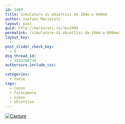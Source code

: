 ```yaml
---
id: 2499
title: Simulatore di obiettivi da 10mm a 600mm
author: Stefano Marzorati
layout: post
guid: http://marzorati.co/?p=2499
permalink: /simulatore-di-obiettivi-da-10mm-a-600mm/
layout_key:
  - 
post_slider_check_key:
  - 0
dsq_thread_id:
  - 1933180739
authorsure_include_css:
  - 
categories:
  - Varie
tags:
  - Canon
  - fotocamera
  - nikon
  - obiettivo
---
```

<a href="http://imaging.nikon.com/lineup/lens/simulator/index.htm" target="_blank"><img class="size-full wp-image-2500 aligncenter" alt="Capture" src="http://res.cloudinary.com/marzorati-co/image/upload/v1408107881/Capture_wl77gx.png" /></a>
